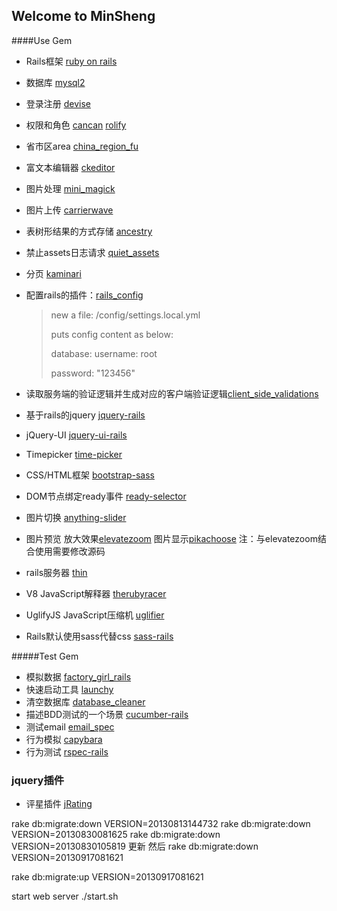 ##  Welcome to MinSheng


####Use Gem

* Rails框架 [ruby on rails](https://github.com/rails/rails)
* 数据库 [mysql2](https://github.com/brianmario/mysql2)
* 登录注册 [devise](https://github.com/plataformatec/devise)
* 权限和角色 [cancan](https://github.com/ryanb/cancan) [rolify](https://github.com/EppO/rolify)
* 省市区area [china_region_fu](https://github.com/Xuhao/china_region_fu)
* 富文本编辑器 [ckeditor](https://github.com/galetahub/ckeditor)
* 图片处理 [mini_magick](https://github.com/minimagick/minimagick)
* 图片上传 [carrierwave](https://github.com/carrierwaveuploader/carrierwave)
* 表树形结果的方式存储 [ancestry](https://github.com/stefankroes/ancestry)
* 禁止assets日志请求 [quiet_assets](https://github.com/evrone/quiet_assets)
* 分页 [kaminari](https://github.com/amatsuda/kaminari)
* 配置rails的插件：[rails_config](https://github.com/railsjedi/rails_config)
  >new a file: /config/settings.local.yml
  >
  >puts config content as below:
  >
  >database:
    >username: root
    >
    >password: "123456"

* 读取服务端的验证逻辑并生成对应的客户端验证逻辑[client_side_validations](https://github.com/bcardarella/client_side_validations)
* 基于rails的jquery [jquery-rails](https://github.com/rails/jquery-rails)
* jQuery-UI [jquery-ui-rails](https://github.com/joliss/jquery-ui-rails)
* Timepicker [time-picker](https://github.com/trentrichardson/jQuery-Timepicker-Addon)
* CSS/HTML框架 [bootstrap-sass](https://github.com/thomas-mcdonald/bootstrap-sass)
* DOM节点绑定ready事件 [ready-selector](https://github.com/Verba/jquery-readyselector)
* 图片切换 [anything-slider](https://github.com/CSS-Tricks/AnythingSlider)
* 图片预览 放大效果[elevatezoom](https://github.com/elevateweb/elevatezoom) 图片显示[pikachoose](http://www.pikachoose.com/versions/)  注：与elevatezoom结合使用需要修改源码

* rails服务器 [thin](https://github.com/macournoyer/thin)
* V8 JavaScript解释器 [therubyracer](https://github.com/cowboyd/therubyracer)
* UglifyJS JavaScript压缩机 [uglifier](https://github.com/lautis/uglifier)
* Rails默认使用sass代替css [sass-rails](https://github.com/rails/sass-rails)

#####Test Gem
* 模拟数据 [factory_girl_rails](https://github.com/thoughtbot/factory_girl_rails)
* 快速启动工具 [launchy](https://github.com/copiousfreetime/launchy)
* 清空数据库 [database_cleaner](https://github.com/bmabey/database_cleaner)
* 描述BDD测试的一个场景 [cucumber-rails](https://github.com/cucumber/cucumber-rails)
* 测试email [email_spec](https://github.com/conradwt/email_spec)
* 行为模拟 [capybara](https://github.com/jnicklas/capybara)
* 行为测试 [rspec-rails](https://github.com/rspec/rspec-rails)


### jquery插件
* 评星插件 [jRating](https://github.com/alpixel/jRating)

rake db:migrate:down VERSION=20130813144732
rake db:migrate:down VERSION=20130830081625
rake db:migrate:down VERSION=20130830105819
更新 然后  rake db:migrate:down VERSION=20130917081621

rake db:migrate:up  VERSION=20130917081621


start web server
./start.sh
